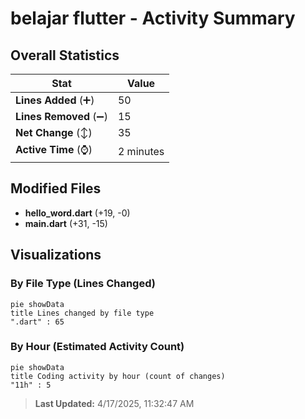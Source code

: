 # belajar flutter - Activity Summary 

## Overall Statistics

| Stat                   | Value                                                             |
| ---------------------- | ----------------------------------------------------------------- |
| **Lines Added** (➕)   | 50                                          |
| **Lines Removed** (➖) | 15                                        |
| **Net Change** (↕)    | 35                |
| **Active Time** (⌚)   | 2 minutes |


## Modified Files
- **hello_word.dart** (+19, -0)
- **main.dart** (+31, -15)

## Visualizations

### By File Type (Lines Changed)

```mermaid
pie showData
title Lines changed by file type
".dart" : 65
```

### By Hour (Estimated Activity Count)

```mermaid
pie showData
title Coding activity by hour (count of changes)
"11h" : 5
```


> **Last Updated:** 4/17/2025, 11:32:47 AM